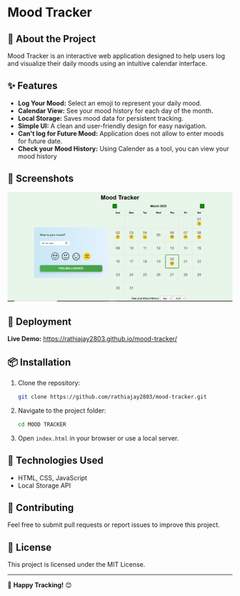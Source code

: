 # Mood Tracker

## 📌 About the Project

Mood Tracker is an interactive web application designed to help users log and visualize their daily moods using an intuitive calendar interface.

## ✨ Features

- **Log Your Mood:** Select an emoji to represent your daily mood.
- **Calendar View:** See your mood history for each day of the month.
- **Local Storage:** Saves mood data for persistent tracking.
- **Simple UI:** A clean and user-friendly design for easy navigation.
- **Can't log for Future Mood:** Application does not allow to enter moods for future date.
- **Check your Mood History:** Using Calender as a tool, you can view your mood history

## 📸 Screenshots

![Application UI](./sreenshot/Application%20ui.PNG)

## 🚀 Deployment

**Live Demo:** https://rathiajay2803.github.io/mood-tracker/

## 📦 Installation

1. Clone the repository:
   ```bash
   git clone https://github.com/rathiajay2803/mood-tracker.git
   ```
2. Navigate to the project folder:
   ```bash
   cd MOOD TRACKER
   ```
3. Open `index.html` in your browser or use a local server.

## 🔧 Technologies Used

- HTML, CSS, JavaScript
- Local Storage API

## 🤝 Contributing

Feel free to submit pull requests or report issues to improve this project.

## 📜 License

This project is licensed under the MIT License.

---

🚀 **Happy Tracking!** 😊

